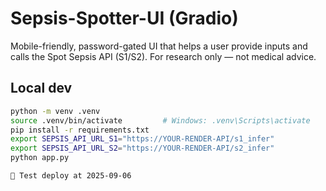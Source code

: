 # Sepsis-Spotter-UI (Gradio)

Mobile-friendly, password-gated UI that helps a user provide inputs and calls the Spot Sepsis API (S1/S2). For research only — not medical advice.

## Local dev
```bash
python -m venv .venv
source .venv/bin/activate         # Windows: .venv\Scripts\activate
pip install -r requirements.txt
export SEPSIS_API_URL_S1="https://YOUR-RENDER-API/s1_infer"
export SEPSIS_API_URL_S2="https://YOUR-RENDER-API/s2_infer"
python app.py

🚀 Test deploy at 2025-09-06